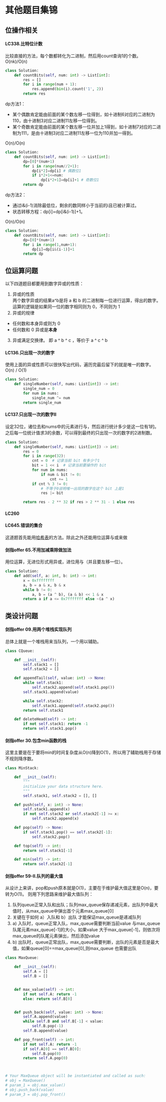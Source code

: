 # 其他题目集锦

## 位操作相关
#### LC338.比特位计数
比较直接的方法，每个数都转化为二进制，然后用count查询1的个数。  
O(nk)/O(n)
```python
class Solution:
    def countBits(self, num: int) -> List[int]:
        res = []
        for i in range(num + 1):
            res.append(bin(i).count('1', 2))
        return res
```

dp方法1：
- 某个偶数肯定能由前面的某个数左移一位得到，如十进制6对应的二进制为110，由十进制3对应二进制11左移一位得到。
- 某个奇数肯定能由前面的某个数左移一位并加上1得到，如十进制7对应的二进制为111，是由十进制3对应二进制11左移一位为110并加一得到。  

O(n)/O(n)
```python
class Solution:
    def countBits(self, num: int) -> List[int]:
        dp=[0]*(num+1)
        for i in range(num//2+1):
            dp[i*2]=dp[i] # 偶数位1
            if i*2+1<=num:
                dp[i*2+1]=dp[i]+1 # 奇数位1
        return dp
```
dp方法2：
- 通过i&(i-1)消除最低位，剩余的数同样小于当前的i且已被计算过。
- 状态转移方程：dp[i]=dp[i&(i-1)]+1。  

O(n)/O(n)
```python
class Solution:
    def countBits(self, num: int) -> List[int]:
        dp=[0]*(num+1)
        for i in range(1,num+1):
            dp[i]=dp[i&(i-1)]+1
        return dp
```
## 位运算问题
以下四道题目都要用到数字异或的性质：  
1. 异或的性质  
两个数字异或的结果a^b是将 a 和 b 的二进制每一位进行运算，得出的数字。   
运算的逻辑是如果同一位的数字相同则为 0，不同则为 1
2. 异或的规律
- 任何数和本身异或则为 0
- 任何数和 0 异或是**本身**
3. 异或满足交换律。 即 a ^ b ^ c ，等价于 a ^ c ^ b

#### LC136.只出现一次的数字
使用上面的异或性质可以很快写出代码，遍历完最后留下的就是唯一的数字。
O(n) / O(1)
```python
class Solution:
    def singleNumber(self, nums: List[int]) -> int:
        single_num = 0
        for num in nums:
            single_num ^= num
        return single_num
```
#### LC137.只出现一次的数字II
设定32位，诸位去和nums中的元素进行与，然后进行统计多少是这一位有1的。之后每一位统计值求3的余数，可以得到最终的只出现一次的数字的2进制数。
```python
class Solution:
    def singleNumber(self, nums: List[int]) -> int:
        res = 0
        for i in range(32):
            cnt = 0  # 记录当前 bit 有多少个1
            bit = 1 << i  # 记录当前要操作的 bit
            for num in nums:
                if num & bit != 0:
                    cnt += 1
            if cnt % 3 != 0:
                # 不等于0说明唯一出现的数字在这个 bit 上是1
                res |= bit

        return res - 2 ** 32 if res > 2 ** 31 - 1 else res
```

#### LC260

#### LC645.错误的集合
这道题首先能用[哈希表](https://github.com/hangzhang23/technical_summary/blob/master/leetcode/%E5%93%88%E5%B8%8C%E8%A1%A8.md)的方法。除此之外还能用位运算与或来做



#### 剑指offer 65.不用加减乘除做加法
用位运算，无进位形式用异或，进位用与（并且要左移一位）。
```python
class Solution:
    def add(self, a: int, b: int) -> int:
        x = 0xffffffff
        a, b = a & x, b & x
        while b != 0:
            a, b = (a ^ b), (a & b) << 1 & x
        return a if a <= 0x7fffffff else ~(a ^ x)
```
## 类设计问题

#### 剑指offer 09.用两个堆栈实现队列
总体上就是一个堆栈用来当队列，一个用以辅助。
```python
class CQueue:

    def __init__(self):
        self.stack1 = []
        self.stack2 = []

    def appendTail(self, value: int) -> None:
        while self.stack1:
            self.stack2.append(self.stack1.pop())
        self.stack1.append(value)

        while self.stack2:
            self.stack1.append(self.stack2.pop())
        return self.stack1

    def deleteHead(self) -> int:
        if not self.stack1: return -1
        return self.stack1.pop()
```

#### 剑指offer 30.包含min函数的栈
这里主要是在于要将min的时间复杂度从O(n)降到O(1)，所以用了辅助栈用于存储不规则降序数。
```python
class MinStack:

    def __init__(self):
        """
        initialize your data structure here.
        """
        self.stack1, self.stack2 = [], []

    def push(self, x: int) -> None:
        self.stack1.append(x)
        if not self.stack2 or self.stack2[-1] >= x:
            self.stack2.append(x)

    def pop(self) -> None:
        if self.stack1.pop() == self.stack2[-1]:
            self.stack2.pop()

    def top(self) -> int:
        return self.stack1[-1]

    def min(self) -> int:
        return self.stack2[-1]
```

#### 剑指offer 59-II.队列的最大值
从设计上来讲，pop和push原本就是O(1)，主要在于维护最大值这里是O(n)，要转为O(1)。 
则用下列思路来维护最大值队列：  
1. 队列queue正常入队和出队；队列max_queue保存递减元素，出队列中最大值时，从max_queue中弹出首个元素max_queue[0]
2. 关键在于如何 a）入队和 b）出队 才能保证max_queue是递减队列
3. a) 入队时，queue正常入队，max_queue需要判断当前value 与max_queue队尾元素max_queue[-1]的大小，如果value 大于max_queue[-1]，则依次将max_queue的队尾元素弹出，然后添加value
4. b) 出队时，queue正常出队，max_queue需要判断，出队的元素是否是最大值，如果queue[0]==max_queue[0],则max_queue 也需要出队
```python
class MaxQueue:

    def __init__(self):
        self.A = []
        self.B = []


    def max_value(self) -> int:
        if not self.A: return -1
        else: return self.B[0] 


    def push_back(self, value: int) -> None:
        self.A.append(value)
        while self.B and self.B[-1] < value:
            self.B.pop(-1)
        self.B.append(value)

    def pop_front(self) -> int:
        if not self.A: return -1
        if self.A[0] == self.B[0]:
            self.B.pop(0)
        return self.A.pop(0)



# Your MaxQueue object will be instantiated and called as such:
# obj = MaxQueue()
# param_1 = obj.max_value()
# obj.push_back(value)
# param_3 = obj.pop_front()
```

